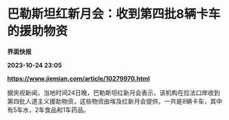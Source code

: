 # 巴勒斯坦红新月会：收到第四批8辆卡车的援助物资
**界面快报**

**2023-10-24 23:05**

**https://www.jiemian.com/article/10279970.html**

据央视新闻，当地时间24日晚，巴勒斯坦红新月会表示，该机构在拉法口岸收到第四批人道主义援助物资，这些物资由埃及红新月会提供，一共是8辆卡车，其中有5车水，2车食品和1车药品。
